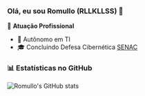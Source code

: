 
### Olá, eu sou Romullo (RLLKLLSS) 👋


🏢 **Atuação Profissional**
- 🚀 Autônomo em TI
- 🎓 Concluindo Defesa Cibernética [SENAC](https://www.ead.senac.br/)

### 📊 Estatísticas no GitHub

![Romullo's GitHub stats](https://github-readme-stats.vercel.app/api?username=RLLKLLSS&show_icons=true&theme=dracula)
